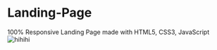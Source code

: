 # Landing-Page
100% Responsive Landing Page made with HTML5, CSS3, JavaScript
![hihihi](https://github.com/AdemSulimani/Landing-Page/assets/162042413/1ff037a5-6c76-46d4-aa4f-71f185e3a2cf)
